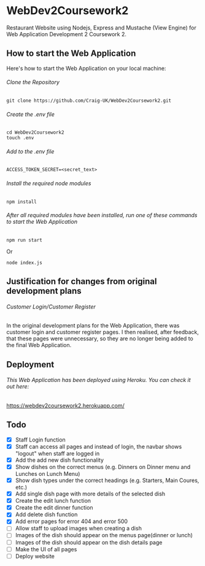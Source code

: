 # WebDev2Coursework2
Restaurant Website using Nodejs, Express and Mustache (View Engine) for Web Application Development 2 Coursework 2.
## How to start the Web Application
Here's how to start the Web Application on your local machine:
###### Clone the Repository
```
git clone https://github.com/Craig-UK/WebDev2Coursework2.git
```
###### Create the .env file
```
cd WebDev2Coursework2
touch .env
```
###### Add to the .env file
```
ACCESS_TOKEN_SECRET=<secret_text>
```
###### Install the required node modules
```
npm install
```
###### After all required modules have been installed, run one of these commands to start the Web Application
```
npm run start
```
Or
```
node index.js
```
## Justification for changes from original development plans
###### Customer Login/Customer Register
In the original development plans for the Web Application, there was customer login and customer register
pages. I then realised, after feedback, that these pages were unnecessary, so they are no longer being added
to the final Web Application.
## Deployment
###### This Web Application has been deployed using Heroku. You can check it out here:
https://webdev2coursework2.herokuapp.com/
## Todo
- [x] Staff Login function
- [x] Staff can access all pages and instead of login, the navbar shows "logout" when staff are logged in
- [x] Add the add new dish functionality
- [x] Show dishes on the correct menus (e.g. Dinners on Dinner menu and Lunches on Lunch Menu)
- [x] Show dish types under the correct headings (e.g. Starters, Main Coures, etc.)
- [x] Add single dish page with more details of the selected dish
- [x] Create the edit lunch function
- [x] Create the edit dinner function
- [x] Add delete dish function
- [x] Add error pages for error 404 and error 500
- [ ] Allow staff to upload images when creating a dish
- [ ] Images of the dish should appear on the menus page(dinner or lunch)
- [ ] Images of the dish should appear on the dish details page
- [ ] Make the UI of all pages
- [ ] Deploy website
